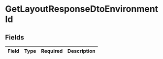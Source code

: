 # GetLayoutResponseDtoEnvironmentId


## Fields

| Field       | Type        | Required    | Description |
| ----------- | ----------- | ----------- | ----------- |